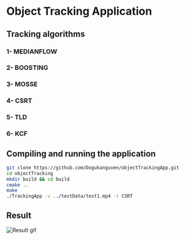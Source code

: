 # Object Tracking Application

## Tracking algorithms

### 1- MEDIANFLOW
### 2- BOOSTING
### 3- MOSSE
### 4- CSRT
### 5- TLD
### 6- KCF

## Compiling and running the application
```bash
git clone https://github.com/Dogukanguven/objectTrackingApp.git
cd objectTracking
mkdir build && cd build
cmake ..
make
./TrackingApp -v ../testData/test1.mp4 -t CSRT
```

## Result
![Result gif](/result/result.gif "Result")